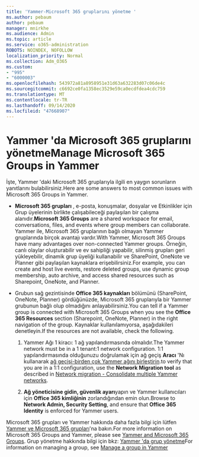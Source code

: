 ```yaml
---
title: 'Yammer-Microsoft 365 gruplarını yönetme '
ms.author: pebaum
author: pebaum
manager: mnirkhe
ms.audience: Admin
ms.topic: article
ms.service: o365-administration
ROBOTS: NOINDEX, NOFOLLOW
localization_priority: Normal
ms.collection: Adm_O365
ms.custom:
- "995"
- "6000003"
ms.openlocfilehash: 543972a81a8958951e31d63a632283d07c06de4c
ms.sourcegitcommit: c6692ce0fa1358ec3529e59ca0ecdfdea4cdc759
ms.translationtype: MT
ms.contentlocale: tr-TR
ms.lasthandoff: 09/14/2020
ms.locfileid: "47668907"
---
```

# <a name="manage-microsoft-365-groups-in-yammer"></a><span data-ttu-id="b70ed-102">Yammer 'da Microsoft 365 gruplarını yönetme</span><span class="sxs-lookup"><span data-stu-id="b70ed-102">Manage Microsoft 365 Groups in Yammer</span></span>

<span data-ttu-id="b70ed-103">İşte, Yammer 'daki Microsoft 365 gruplarıyla ilgili en yaygın sorunların yanıtlarını bulabilirsiniz.</span><span class="sxs-lookup"><span data-stu-id="b70ed-103">Here are some answers to most common issues with Microsoft 365 Groups in Yammer.</span></span>

* <span data-ttu-id="b70ed-104">**Microsoft 365 grupları** , e-posta, konuşmalar, dosyalar ve Etkinlikler için Grup üyelerinin birlikte çalışabileceği paylaşılan bir çalışma alanıdır.</span><span class="sxs-lookup"><span data-stu-id="b70ed-104">**Microsoft 365 Groups** are a shared workspace for email, conversations, files, and events where group members can collaborate.</span></span> <span data-ttu-id="b70ed-105">Yammer ile, Microsoft 365 gruplarının bağlı olmayan Yammer gruplarında birçok avantajı vardır.</span><span class="sxs-lookup"><span data-stu-id="b70ed-105">With Yammer, Microsoft 365 Groups have many advantages over non-connected Yammer groups.</span></span> <span data-ttu-id="b70ed-106">Örneğin, canlı olaylar oluşturabilir ve ev sahipliği yapabilir, silinmiş grupları geri yükleyebilir, dinamik grup üyeliği kullanabilir ve SharePoint, OneNote ve Planner gibi paylaşılan kaynaklara erişebilirsiniz.</span><span class="sxs-lookup"><span data-stu-id="b70ed-106">For example, you can create and host live events, restore deleted groups, use dynamic group membership, auto archive, and access shared resources such as Sharepoint, OneNote, and Planner.</span></span>

* <span data-ttu-id="b70ed-107">Grubun sağ gezintisinde **Office 365 kaynakları** bölümünü (SharePoint, OneNote, Planner) gördüğünüzde, Microsoft 365 gruplarıyla bir Yammer grubunun bağlı olup olmadığını anlayabilirsiniz.</span><span class="sxs-lookup"><span data-stu-id="b70ed-107">You can tell if a Yammer group is connected with Microsoft 365 Groups when you see the **Office 365 Resources** section (Sharepoint, OneNote, Planner) in the right navigation of the group.</span></span> <span data-ttu-id="b70ed-108">Kaynaklar kullanılamıyorsa, aşağıdakileri denetleyin.</span><span class="sxs-lookup"><span data-stu-id="b70ed-108">If the resources are not available, check the following.</span></span>

  1. <span data-ttu-id="b70ed-109">Yammer Ağı 1 kiracı: 1 ağ yapılandırmasında olmalıdır.</span><span class="sxs-lookup"><span data-stu-id="b70ed-109">The Yammer network must be in a 1 tenant:1 network configuration.</span></span> <span data-ttu-id="b70ed-110">1:1 yapılandırmasında olduğunuzu doğrulamak için ağ geçiş **Aracı** 'Nı kullanarak [ağ geçişi-birden çok Yammer ağını birleştirin](https://docs.microsoft.com/yammer/configure-your-yammer-network/consolidate-multiple-yammer-networks).</span><span class="sxs-lookup"><span data-stu-id="b70ed-110">to verify that you are in a 1:1 configuration, use the **Network Migration tool** as described in [Network migration - Consolidate multiple Yammer networks](https://docs.microsoft.com/yammer/configure-your-yammer-network/consolidate-multiple-yammer-networks).</span></span>

  2. <span data-ttu-id="b70ed-111">**Ağ yöneticisine gidin, güvenlik ayarı**yapın ve Yammer kullanıcıları için **Office 365 kimliğinin** zorlandığından emin olun.</span><span class="sxs-lookup"><span data-stu-id="b70ed-111">Browse to **Network Admin, Security Setting**, and ensure that **Office 365 Identity** is enforced for Yammer users.</span></span>

<span data-ttu-id="b70ed-112">Microsoft 365 grupları ve Yammer hakkında daha fazla bilgi için lütfen [Yammer ve Microsoft 365 grupları](https://docs.microsoft.com/yammer/manage-yammer-groups/yammer-and-office-365-groups)'na bakın.</span><span class="sxs-lookup"><span data-stu-id="b70ed-112">For more information on Microsoft 365 Groups and Yammer, please see [Yammer and Microsoft 365 Groups](https://docs.microsoft.com/yammer/manage-yammer-groups/yammer-and-office-365-groups).</span></span> <span data-ttu-id="b70ed-113">Grup yönetme hakkında bilgi için bkz: [Yammer 'da grup yönetme](https://support.office.com/article/Manage-a-group-in-Yammer-6e05c6d6-5548-4c88-89cd-e6757a514ef2)</span><span class="sxs-lookup"><span data-stu-id="b70ed-113">For information on managing a group, see [Manage a group in Yammer](https://support.office.com/article/Manage-a-group-in-Yammer-6e05c6d6-5548-4c88-89cd-e6757a514ef2)</span></span>
